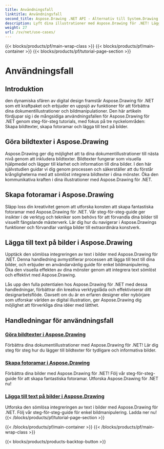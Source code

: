 ```yaml
---
title: Användningsfall
linktitle: Användningsfall
second_title: Aspose.Drawing .NET API - Alternativ till System.Drawing.Common
description: Lyft dina illustrationer med Aspose.Drawing för .NET! Lägg till bildtexter, skapa fantastiska ramar och integrera text sömlöst i bilder med våra handledningar.
weight: 27
url: /sv/net/use-cases/
---
```


{{< blocks/products/pf/main-wrap-class >}}
{{< blocks/products/pf/main-container >}}
{{< blocks/products/pf/tutorial-page-section >}}

# Användningsfall

## Introduktion

den dynamiska sfären av digital design framstår Aspose.Drawing för .NET som ett kraftpaket och erbjuder en uppsjö av funktioner för att förbättra dina dokumentillustrationer och bildmanipulationer. Den här artikeln fördjupar sig i de mångsidiga användningsfallen för Aspose.Drawing för .NET genom steg-för-steg tutorials, med fokus på tre nyckelområden: Skapa bildtexter, skapa fotoramar och lägga till text på bilder.

## Göra bildtexter i Aspose.Drawing

Aspose.Drawing ger dig möjlighet att ta dina dokumentillustrationer till nästa nivå genom att inkludera bildtexter. Bildtexter fungerar som visuella hjälpmedel och lägger till klarhet och information till dina bilder. I den här självstudien guidar vi dig genom processen och säkerställer att du förstår krångligheterna med att sömlöst integrera bildtexter i dina mönster. Öka den kommunikativa kraften i dina illustrationer med Aspose.Drawing för .NET.

## Skapa fotoramar i Aspose.Drawing

Släpp loss din kreativitet genom att utforska konsten att skapa fantastiska fotoramar med Aspose.Drawing för .NET. Vår steg-för-steg-guide ger insikter i de verktyg och tekniker som behövs för att förvandla dina bilder till visuellt fängslande mästerverk. Lär dig hur du navigerar i Aspose.Drawings funktioner och förvandlar vanliga bilder till extraordinära konstverk.

## Lägga till text på bilder i Aspose.Drawing

Upptäck den sömlösa integreringen av text i bilder med Aspose.Drawing för .NET. Denna handledning avmystifierar processen att lägga till text till dina bilder, och erbjuder en användarvänlig guide för enkel bildmanipulering. Öka den visuella effekten av dina mönster genom att integrera text sömlöst och effektivt med Aspose.Drawing.

Lås upp den fulla potentialen hos Aspose.Drawing för .NET med dessa handledningar, förbättrar din kreativa verktygslåda och effektiviserar ditt designarbetsflöde. Oavsett om du är en erfaren designer eller nybörjare som utforskar världen av digital illustration, ger Aspose.Drawing dig möjlighet att förverkliga dina idéer med lätthet.

## Handledningar för användningsfall
### [Göra bildtexter i Aspose.Drawing](./make-callout/)
Förbättra dina dokumentillustrationer med Aspose.Drawing för .NET! Lär dig steg för steg hur du lägger till bildtexter för tydligare och informativa bilder.
### [Skapa fotoramar i Aspose.Drawing](./photo-frame/)
Förbättra dina bilder med Aspose.Drawing för .NET! Följ vår steg-för-steg-guide för att skapa fantastiska fotoramar. Utforska Aspose.Drawing för .NET nu!
### [Lägga till text på bilder i Aspose.Drawing](./text-on-image/)
Utforska den sömlösa integreringen av text i bilder med Aspose.Drawing för .NET. Följ vår steg-för-steg-guide för enkel bildmanipulering. Ladda ner nu!
{{< /blocks/products/pf/tutorial-page-section >}}

{{< /blocks/products/pf/main-container >}}
{{< /blocks/products/pf/main-wrap-class >}}

{{< blocks/products/products-backtop-button >}}
